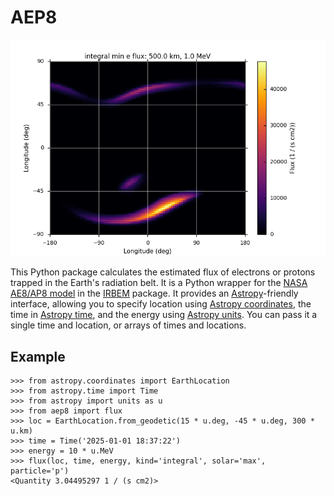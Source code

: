 # AEP8

![Map of integral min electron flux at 500 km and 1 MeV](https://github.com/m4opt/aep8/raw/main/test/baseline/test_plot_flux_integral-min-e.png)

This Python package calculates the estimated flux of electrons or protons trapped in the Earth's radiation belt. It is a Python wrapper for the [NASA AE8/AP8 model](https://prbem.github.io/IRBEM/api/radiation_models.html#ae8-and-ap8-models) in the [IRBEM](https://prbem.github.io/IRBEM/) package. It provides an [Astropy](https://www.astropy.org)-friendly interface, allowing you to specify location using [Astropy coordinates](https://docs.astropy.org/en/stable/coordinates/index.html), the time in [Astropy time](https://docs.astropy.org/en/stable/time/index.html), and the energy using [Astropy units](https://docs.astropy.org/en/stable/units/index.html). You can pass it a single time and location, or arrays of times and locations.

## Example

```pycon
>>> from astropy.coordinates import EarthLocation
>>> from astropy.time import Time
>>> from astropy import units as u
>>> from aep8 import flux
>>> loc = EarthLocation.from_geodetic(15 * u.deg, -45 * u.deg, 300 * u.km)
>>> time = Time('2025-01-01 18:37:22')
>>> energy = 10 * u.MeV
>>> flux(loc, time, energy, kind='integral', solar='max', particle='p')
<Quantity 3.04495297 1 / (s cm2)>
```
